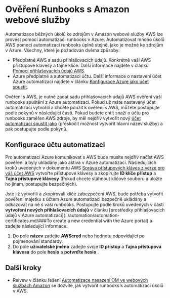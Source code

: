 <properties
   pageTitle="Konfigurace ověřování pomocí webové služby Amazon | Microsoft Azure"
   description="Tento článek popisuje, jak vytvořit a ověřit AWS přihlašovací údaje pro runbooks v Azure automatizaci Správa AWS prostředků."
   services="automation"
   documentationCenter=""
   authors="mgoedtel"
   manager="jwhit"
   editor="tysonn"
   keywords="ověřování awS konfigurace aws"/>
<tags
   ms.service="automation"
   ms.workload="tbd"
   ms.tgt_pltfrm="na"
   ms.devlang="na"
   ms.topic="get-started-article"
   ms.date="09/12/2016"
   ms.author="magoedte"/>

# <a name="authenticate-runbooks-with-amazon-web-services"></a>Ověření Runbooks s Amazon webové služby
Automatizace běžných úkolů ke zdrojům v Amazon webové služby AWS lze provést pomocí automatizaci runbooks v Azure.  Automatizovat mnoho úkolů AWS pomocí automatizaci runbooks úplně stejně, jako je možné ke zdrojům v Azure.  Všechny, které je požadován dvěma způsoby:

* Předplatné AWS a sadu přihlašovacích údajů.  Konkrétně vaší AWS přístupové klávesy a tajné klíče.  Další informace najdete v článku [Pomocí přihlašovacích údajů AWS](http://docs.aws.amazon.com/powershell/latest/userguide/specifying-your-aws-credentials.html).
* Azure předplatné a automatizaci účtu.  Další informace o nastavení účet Azure automatizaci najdete v článku [Konfigurace Azure jako účet spustit](../automation/automation-sec-configure-azure-runas-account.md).  

Ověření s AWS, je nutné zadat sadu přihlašovacích údajů AWS ověření vaší runbooks spuštění z Azure automatizaci. Pokud už máte nastavený účet automatizaci vytvořili a chcete použít k ověření s AWS, můžete postupujte podle pokynů v následující části.  Pokud budete chtít snaží o účtu pro runbooks zaměřen AWS zdroje, by měl nejdřív vytvořit nový [účet automatizaci spustit jako](../automation/automation-sec-configure-azure-runas-account.md) (přeskočit možnost vytvořit hlavní název služby) a pak postupujte podle pokynů.

## <a name="configure-automation-account"></a>Konfigurace účtu automatizaci
Pro automatizaci Azure komunikovat s AWS bude musíte nejdřív načíst AWS pověření a byly ukládány jako aktiva v Azure automatizaci.  Následujících kroků uvedených v dokumentu AWS [Správa přístupových kláves z verze pro váš účet AWS](http://docs.aws.amazon.com/general/latest/gr/managing-aws-access-keys.html) vytvořte přístupové klávesy a zkopírujte **ID klíče přístup** a **Tajná přístupové klávesy** (Pokud chcete stáhnout klíčové souboru a uložte ho jinam, postupujte bezpečných).

Jste již vytvořili a zkopírovali klíče zabezpečení AWS, bude potřeba vytvořit pověření majetku s účtem Azure automatizaci bezpečně ukládány a odkazovat na ně s vaší runbooks.  Postupujte podle kroků uvedených v části **vytvoření nových přihlašovacích údajů** v článku [prostředky přihlašovacích údajů v Azure automatizaci](../automation/automation-certificates.md/###To create a new credential with the Azure portal) a zadejte následující informace:

1. Do pole **název** zadejte **AWScred** nebo hodnotu odpovídající po pojmenování standardy.  
2. Do pole **uživatelské jméno** zadejte svoje **ID přístup** a **Tajná přístupová klávesa** do pole **heslo** a **potvrďte heslo** .   

## <a name="next-steps"></a>Další kroky

- Reivew v článku řešení [Automatizace nasazení OM ve webových službách Amazon](../automation/automation-scenario-aws-deployment.md) se dozvíte, jak vytvořit runbooks k automatizaci úkolů v AWS.
